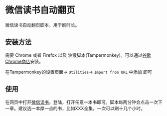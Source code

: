 # 微信读书自动翻页

微信读书自动翻页脚本，用于刷时长。

## 安装方法

需要 Chrome 或者 Firefox 以及 油猴脚本(Tampermonkey)。可以通过[谷歌Chrome商店](https://chrome.google.com/webstore/detail/tampermonkey/dhdgffkkebhmkfjojejmpbldmpobfkfo?hl=en)安装。

在Tampermonkey的设置页面-> `Utilities`-> `Import from URL` 中添加 即可


## 使用

在网页中打开[微信读书](https://weread.qq.com)，登陆，打开任意一本书即可。脚本每两分钟会点击一次下一章。建议选一本厚一点的书，比如XXX全集，一次可以刷十几个小时。

